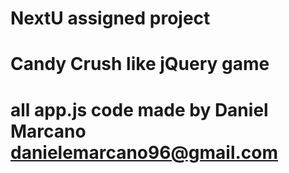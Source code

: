 # NextU assigned project
# Candy Crush like jQuery game
# all app.js code made by Daniel Marcano danielemarcano96@gmail.com
